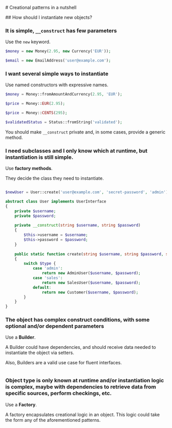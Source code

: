 # Creational patterns in a nutshell

## How should I instantiate new objects?

### It is simple, `__construct` has few parameters

Use the `new` keyword.

```php
$money = new Money(2.95, new Currency('EUR'));

$email = new EmailAddress('user@example.com');
```

### I want several simple ways to instantiate

Use named constructors with expressive names.

```php
$money = Money::fromAmountAndCurrency(2.95, 'EUR');

$price = Money::EUR(2.95);

$price = Money::CENTS(295);

$validatedStatus = Status::fromString('validated');
```

You should make `__construct` private and, in some cases, provide a generic method.

### I need subclasses and I only know which at runtime, but instantiation is still simple.

Use **factory methods**. 

They decide the class they need to instantiate.

```php

$newUser = User::create('user@example.com', 'secret-password', 'admin');

abstract class User implements UserInterface
{
    private $username;
    private $password;
    
    private __construct(string $username, string $password)
    {
        $this->username = $username;
        $this->password = $password;
    }
    
    public static function create(string $username, string $password, string $type): UserInterface
    {
        switch $type {
            case 'admin':
                return new AdminUser($username, $password);
            case 'sales':
                return new SalesUser($username, $password);
            default:
                return new Customer($username, $password);
        }
    }
}
```


### The object has complex construct conditions, with some optional and/or dependent parameters

Use a **Builder**. 

A Builder could have dependencies, and should receive data needed to instantiate the object via setters.

Also, Builders are a valid use case for fluent interfaces.

```php


```

### Object type is only known at runtime and/or instantiation logic is complex, maybe with dependencies to retrieve data from specific sources, perform checkings, etc.

Use a **Factory**. 

A factory encapsulates creational logic in an object. This logic could take the form any of the aforementioned patterns.

```php

```
